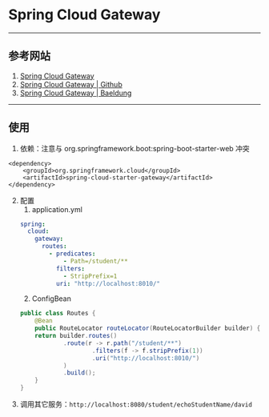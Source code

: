# Spring Cloud Gateway

---
## 参考网站
1. [Spring Cloud Gateway](https://cloud.spring.io/spring-cloud-gateway/reference/html/)
2. [Spring Cloud Gateway | Github](https://github.com/spring-cloud/spring-cloud-gateway)
3. [Spring Cloud Gateway | Baeldung](https://www.baeldung.com/?s=Spring+Cloud+Gateway)
---
## 使用
1. 依赖：注意与 org.springframework.boot:spring-boot-starter-web 冲突
```
<dependency>
    <groupId>org.springframework.cloud</groupId>
    <artifactId>spring-cloud-starter-gateway</artifactId>
</dependency>
```
2. 配置
    1. application.yml
    ```yaml
    spring:
      cloud:
        gateway:
          routes:
            - predicates:
                - Path=/student/**
              filters:
                - StripPrefix=1
              uri: "http://localhost:8010/"
    ```
    2. ConfigBean
    ```java
    public class Routes {
        @Bean
        public RouteLocator routeLocator(RouteLocatorBuilder builder) {
        return builder.routes()
                .route(r -> r.path("/student/**")
                        .filters(f -> f.stripPrefix(1))
                        .uri("http://localhost:8010/")
                )
                .build();
        }
    }
    ```
3. 调用其它服务：`http://localhost:8080/student/echoStudentName/david`